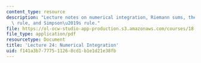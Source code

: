 ```yaml
---
content_type: resource
description: "Lecture notes on numerical integration, Riemann sums, the trapezoidal\
  \ rule, and Simpson\u2019s rule."
file: https://ol-ocw-studio-app-production.s3.amazonaws.com/courses/18-01-single-variable-calculus-fall-2006/f141a3b7777511268cd1b1e1d21e38fb_lec24.pdf
file_type: application/pdf
resourcetype: Document
title: 'Lecture 24: Numerical Integration'
uid: f141a3b7-7775-1126-8cd1-b1e1d21e38fb
---
```

